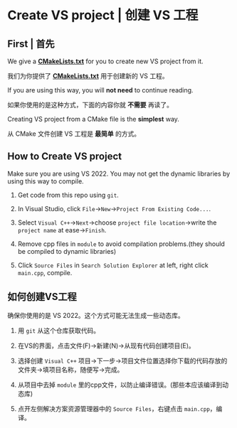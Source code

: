 # Create VS project | 创建 VS 工程

## First | 首先

We give a [__CMakeLists.txt__](../CMakeLists.txt) for you to create new VS project from it.

我们为你提供了 [__CMakeLists.txt__](../CMakeLists.txt) 用于创建新的 VS 工程。

If you are using this way, you will __not need__ to continue reading.

如果你使用的是这种方式，下面的内容你就 __不需要__ 再读了。

Creating VS project from a CMake file is the __simplest__ way.

从 CMake 文件创建 VS 工程是 __最简单__ 的方式。

## How to Create VS project

Make sure you are using VS 2022. You may not get the dynamic libraries by using this way to compile.

1. Get code from this repo using `git`.

2. In Visual Studio, click `File`->`New`->`Project From Existing Code...`.

3. Select `Visual C++`->`Next`->choose `project file location`->write the `project name` at ease->`Finish`.

4. Remove cpp files in `module` to avoid compilation problems.(they should be compiled to dynamic libraries)

5. Click `Source Files` in `Search Solution Explorer` at left, right click `main.cpp`, compile.

## 如何创建VS工程

确保你使用的是 VS 2022。这个方式可能无法生成一些动态库。

1. 用 `git` 从这个仓库获取代码。

2. 在VS的界面，点击文件(F)->新建(N)->从现有代码创建项目(E)。

3. 选择创建 `Visual C++` 项目->下一步->项目文件位置选择你下载的代码存放的文件夹->填项目名称，随便写->完成。

4. 从项目中去掉 `module` 里的cpp文件，以防止编译错误。(那些本应该编译到动态库)

5. 点开左侧解决方案资源管理器中的 `Source Files`，右键点击 `main.cpp`，编译。
